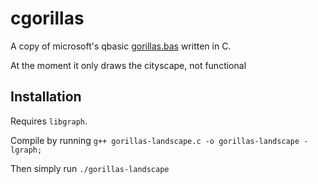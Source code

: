 # cgorillas
A copy of microsoft's qbasic [gorillas.bas](https://en.wikipedia.org/wiki/Gorillas_(video_game)) written in C.

At the moment it only draws the cityscape, not functional

## Installation

Requires `libgraph`.

Compile by running `g++ gorillas-landscape.c -o gorillas-landscape -lgraph;`

Then simply run `./gorillas-landscape`
